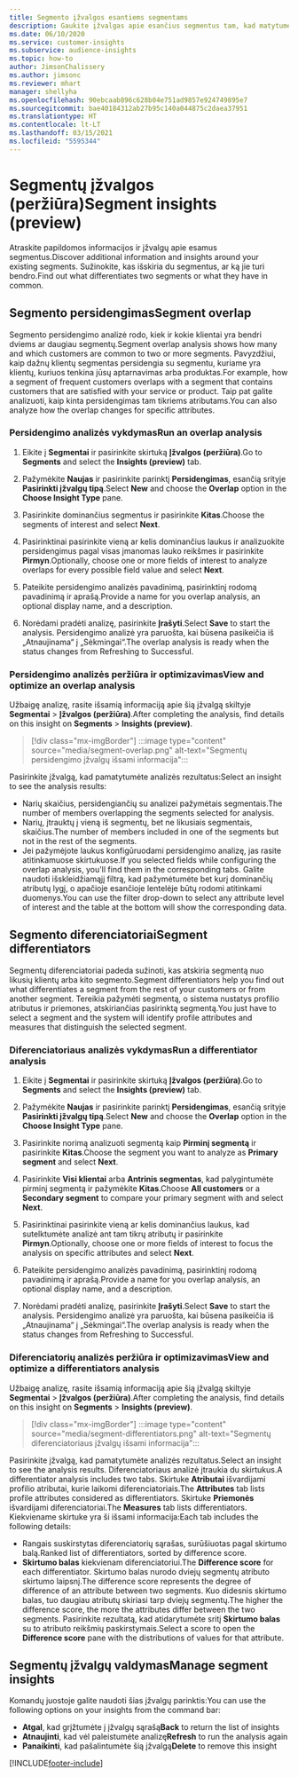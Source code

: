 ```yaml
---
title: Segmento įžvalgos esantiems segmentams
description: Gaukite įžvalgas apie esančius segmentus tam, kad matytumėte skirtumus ir panašumus.
ms.date: 06/10/2020
ms.service: customer-insights
ms.subservice: audience-insights
ms.topic: how-to
author: JimsonChalissery
ms.author: jimsonc
ms.reviewer: mhart
manager: shellyha
ms.openlocfilehash: 90ebcaab896c628b04e751ad9857e924749895e7
ms.sourcegitcommit: bae40184312ab27b95c140a044875c2daea37951
ms.translationtype: HT
ms.contentlocale: lt-LT
ms.lasthandoff: 03/15/2021
ms.locfileid: "5595344"
---
```

# <a name="segment-insights-preview"></a><span data-ttu-id="260ca-103">Segmentų įžvalgos (peržiūra)</span><span class="sxs-lookup"><span data-stu-id="260ca-103">Segment insights (preview)</span></span>

<span data-ttu-id="260ca-104">Atraskite papildomos informacijos ir įžvalgų apie esamus segmentus.</span><span class="sxs-lookup"><span data-stu-id="260ca-104">Discover additional information and insights around your existing segments.</span></span> <span data-ttu-id="260ca-105">Sužinokite, kas išskiria du segmentus, ar ką jie turi bendro.</span><span class="sxs-lookup"><span data-stu-id="260ca-105">Find out what differentiates two segments or what they have in common.</span></span>

## <a name="segment-overlap"></a><span data-ttu-id="260ca-106">Segmento persidengimas</span><span class="sxs-lookup"><span data-stu-id="260ca-106">Segment overlap</span></span>

<span data-ttu-id="260ca-107">Segmento persidengimo analizė rodo, kiek ir kokie klientai yra bendri dviems ar daugiau segmentų.</span><span class="sxs-lookup"><span data-stu-id="260ca-107">Segment overlap analysis shows how many and which customers are common to two or more segments.</span></span> <span data-ttu-id="260ca-108">Pavyzdžiui, kaip dažnų klientų segmentas persidengia su segmentu, kuriame yra klientų, kuriuos tenkina jūsų aptarnavimas arba produktas.</span><span class="sxs-lookup"><span data-stu-id="260ca-108">For example, how a segment of frequent customers overlaps with a segment that contains customers that are satisfied with your service or product.</span></span>
<span data-ttu-id="260ca-109">Taip pat galite analizuoti, kaip kinta persidengimas tam tikriems atributams.</span><span class="sxs-lookup"><span data-stu-id="260ca-109">You can also analyze how the overlap changes for specific attributes.</span></span>

### <a name="run-an-overlap-analysis"></a><span data-ttu-id="260ca-110">Persidengimo analizės vykdymas</span><span class="sxs-lookup"><span data-stu-id="260ca-110">Run an overlap analysis</span></span>

1. <span data-ttu-id="260ca-111">Eikite į **Segmentai** ir pasirinkite skirtuką **Įžvalgos (peržiūra)**.</span><span class="sxs-lookup"><span data-stu-id="260ca-111">Go to **Segments** and select the **Insights (preview)** tab.</span></span>

1. <span data-ttu-id="260ca-112">Pažymėkite **Naujas** ir pasirinkite parinktį **Persidengimas**, esančią srityje **Pasirinkti įžvalgų tipą**.</span><span class="sxs-lookup"><span data-stu-id="260ca-112">Select **New** and choose the **Overlap** option in the **Choose Insight Type** pane.</span></span>

1. <span data-ttu-id="260ca-113">Pasirinkite dominančius segmentus ir pasirinkite **Kitas**.</span><span class="sxs-lookup"><span data-stu-id="260ca-113">Choose the segments of interest and select **Next**.</span></span>

1. <span data-ttu-id="260ca-114">Pasirinktinai pasirinkite vieną ar kelis dominančius laukus ir analizuokite persidengimus pagal visas įmanomas lauko reikšmes ir pasirinkite **Pirmyn**.</span><span class="sxs-lookup"><span data-stu-id="260ca-114">Optionally, choose one or more fields of interest to analyze overlaps for every possible field value and select **Next**.</span></span>

1. <span data-ttu-id="260ca-115">Pateikite persidengimo analizės pavadinimą, pasirinktinį rodomą pavadinimą ir aprašą.</span><span class="sxs-lookup"><span data-stu-id="260ca-115">Provide a name for you overlap analysis, an optional display name, and a description.</span></span>

1. <span data-ttu-id="260ca-116">Norėdami pradėti analizę, pasirinkite **Įrašyti**.</span><span class="sxs-lookup"><span data-stu-id="260ca-116">Select **Save** to start the analysis.</span></span> <span data-ttu-id="260ca-117">Persidengimo analizė yra paruošta, kai būsena pasikeičia iš „Atnaujinama“ į „Sėkmingai“.</span><span class="sxs-lookup"><span data-stu-id="260ca-117">The overlap analysis is ready when the status changes from Refreshing to Successful.</span></span>

### <a name="view-and-optimize-an-overlap-analysis"></a><span data-ttu-id="260ca-118">Persidengimo analizės peržiūra ir optimizavimas</span><span class="sxs-lookup"><span data-stu-id="260ca-118">View and optimize an overlap analysis</span></span>

<span data-ttu-id="260ca-119">Užbaigę analizę, rasite išsamią informaciją apie šią įžvalgą skiltyje **Segmentai** > **Įžvalgos (peržiūra)**.</span><span class="sxs-lookup"><span data-stu-id="260ca-119">After completing the analysis, find details on this insight on **Segments** > **Insights (preview)**.</span></span>

> [!div class="mx-imgBorder"]
> :::image type="content" source="media/segment-overlap.png" alt-text="Segmentų persidengimo įžvalgų išsami informacija":::

<span data-ttu-id="260ca-121">Pasirinkite įžvalgą, kad pamatytumėte analizės rezultatus:</span><span class="sxs-lookup"><span data-stu-id="260ca-121">Select an insight to see the analysis results:</span></span>

- <span data-ttu-id="260ca-122">Narių skaičius, persidengiančių su analizei pažymėtais segmentais.</span><span class="sxs-lookup"><span data-stu-id="260ca-122">The number of members overlapping the segments selected for analysis.</span></span>
- <span data-ttu-id="260ca-123">Narių, įtrauktų į vieną iš segmentų, bet ne likusiais segmentais, skaičius.</span><span class="sxs-lookup"><span data-stu-id="260ca-123">The number of members included in one of the segments but not in the rest of the segments.</span></span>
- <span data-ttu-id="260ca-124">Jei pažymėjote laukus konfigūruodami persidengimo analizę, jas rasite atitinkamuose skirtukuose.</span><span class="sxs-lookup"><span data-stu-id="260ca-124">If you selected fields while configuring the overlap analysis, you'll find them in the corresponding tabs.</span></span> <span data-ttu-id="260ca-125">Galite naudoti išskleidžiamąjį filtrą, kad pažymėtumėte bet kurį dominančių atributų lygį, o apačioje esančioje lentelėje būtų rodomi atitinkami duomenys.</span><span class="sxs-lookup"><span data-stu-id="260ca-125">You can use the filter drop-down to select any attribute level of interest and the table at the bottom will show the corresponding data.</span></span>

## <a name="segment-differentiators"></a><span data-ttu-id="260ca-126">Segmento diferenciatoriai</span><span class="sxs-lookup"><span data-stu-id="260ca-126">Segment differentiators</span></span>

<span data-ttu-id="260ca-127">Segmentų diferenciatoriai padeda sužinoti, kas atskiria segmentą nuo likusių klientų arba kito segmento.</span><span class="sxs-lookup"><span data-stu-id="260ca-127">Segment differentiators help you find out what differentiates a segment from the rest of your customers or from another segment.</span></span> <span data-ttu-id="260ca-128">Tereikia pažymėti segmentą, o sistema nustatys profilio atributus ir priemones, atskiriančias pasirinktą segmentą.</span><span class="sxs-lookup"><span data-stu-id="260ca-128">You just have to select a segment and the system will identify profile attributes and measures that distinguish the selected segment.</span></span>

### <a name="run-a-differentiator-analysis"></a><span data-ttu-id="260ca-129">Diferenciatoriaus analizės vykdymas</span><span class="sxs-lookup"><span data-stu-id="260ca-129">Run a differentiator analysis</span></span>

1. <span data-ttu-id="260ca-130">Eikite į **Segmentai** ir pasirinkite skirtuką **Įžvalgos (peržiūra)**.</span><span class="sxs-lookup"><span data-stu-id="260ca-130">Go to **Segments** and select the **Insights (preview)** tab.</span></span>

1. <span data-ttu-id="260ca-131">Pažymėkite **Naujas** ir pasirinkite parinktį **Persidengimas**, esančią srityje **Pasirinkti įžvalgų tipą**.</span><span class="sxs-lookup"><span data-stu-id="260ca-131">Select **New** and choose the **Overlap** option in the **Choose Insight Type** pane.</span></span>

1. <span data-ttu-id="260ca-132">Pasirinkite norimą analizuoti segmentą kaip **Pirminį segmentą** ir pasirinkite **Kitas**.</span><span class="sxs-lookup"><span data-stu-id="260ca-132">Choose the segment you want to analyze as **Primary segment** and select **Next**.</span></span>

1. <span data-ttu-id="260ca-133">Pasirinkite **Visi klientai** arba **Antrinis segmentas**, kad palygintumėte pirminį segmentą ir pažymėkite **Kitas**.</span><span class="sxs-lookup"><span data-stu-id="260ca-133">Choose **All customers** or a **Secondary segment** to compare your primary segment with and select **Next**.</span></span>

1. <span data-ttu-id="260ca-134">Pasirinktinai pasirinkite vieną ar kelis dominančius laukus, kad sutelktumėte analizė ant tam tikrų atributų ir pasirinkite **Pirmyn**.</span><span class="sxs-lookup"><span data-stu-id="260ca-134">Optionally, choose one or more fields of interest to focus the analysis on specific attributes and select **Next**.</span></span>

1. <span data-ttu-id="260ca-135">Pateikite persidengimo analizės pavadinimą, pasirinktinį rodomą pavadinimą ir aprašą.</span><span class="sxs-lookup"><span data-stu-id="260ca-135">Provide a name for you overlap analysis, an optional display name, and a description.</span></span>

1. <span data-ttu-id="260ca-136">Norėdami pradėti analizę, pasirinkite **Įrašyti**.</span><span class="sxs-lookup"><span data-stu-id="260ca-136">Select **Save** to start the analysis.</span></span> <span data-ttu-id="260ca-137">Persidengimo analizė yra paruošta, kai būsena pasikeičia iš „Atnaujinama“ į „Sėkmingai“.</span><span class="sxs-lookup"><span data-stu-id="260ca-137">The overlap analysis is ready when the status changes from Refreshing to Successful.</span></span>

### <a name="view-and-optimize-a-differentiators-analysis"></a><span data-ttu-id="260ca-138">Diferenciatorių analizės peržiūra ir optimizavimas</span><span class="sxs-lookup"><span data-stu-id="260ca-138">View and optimize a differentiators analysis</span></span>

<span data-ttu-id="260ca-139">Užbaigę analizę, rasite išsamią informaciją apie šią įžvalgą skiltyje **Segmentai** > **Įžvalgos (peržiūra)**.</span><span class="sxs-lookup"><span data-stu-id="260ca-139">After completing the analysis, find details on this insight on **Segments** > **Insights (preview)**.</span></span>

> [!div class="mx-imgBorder"]
> :::image type="content" source="media/segment-differentiators.png" alt-text="Segmentų diferenciatoriaus įžvalgų išsami informacija":::

<span data-ttu-id="260ca-141">Pasirinkite įžvalgą, kad pamatytumėte analizės rezultatus.</span><span class="sxs-lookup"><span data-stu-id="260ca-141">Select an insight to see the analysis results.</span></span> <span data-ttu-id="260ca-142">Diferenciatoriaus analizė įtraukia du skirtukus.</span><span class="sxs-lookup"><span data-stu-id="260ca-142">A differentiator analysis includes two tabs.</span></span> <span data-ttu-id="260ca-143">Skirtuke **Atributai** išvardijami profilio atributai, kurie laikomi diferenciatoriais.</span><span class="sxs-lookup"><span data-stu-id="260ca-143">The **Attributes** tab lists profile attributes considered as differentiators.</span></span> <span data-ttu-id="260ca-144">Skirtuke **Priemonės** išvardijami diferenciatoriai.</span><span class="sxs-lookup"><span data-stu-id="260ca-144">The **Measures** tab lists differentiators.</span></span> <span data-ttu-id="260ca-145">Kiekviename skirtuke yra ši išsami informacija:</span><span class="sxs-lookup"><span data-stu-id="260ca-145">Each tab includes the following details:</span></span>

- <span data-ttu-id="260ca-146">Rangais suskirstytas diferenciatorių sąrašas, surūšiuotas pagal skirtumo balą.</span><span class="sxs-lookup"><span data-stu-id="260ca-146">Ranked list of differentiators, sorted by difference score.</span></span>
- <span data-ttu-id="260ca-147">**Skirtumo balas** kiekvienam diferenciatoriui.</span><span class="sxs-lookup"><span data-stu-id="260ca-147">The **Difference score** for each differentiator.</span></span> <span data-ttu-id="260ca-148">Skirtumo balas nurodo dviejų segmentų atributo skirtumo laipsnį.</span><span class="sxs-lookup"><span data-stu-id="260ca-148">The difference score represents the degree of difference of an attribute between two segments.</span></span> <span data-ttu-id="260ca-149">Kuo didesnis skirtumo balas, tuo daugiau atributų skiriasi tarp dviejų segmentų.</span><span class="sxs-lookup"><span data-stu-id="260ca-149">The higher the difference score, the more the attributes differ between the two segments.</span></span> <span data-ttu-id="260ca-150">Pasirinkite rezultatą, kad atidarytumėte sritį **Skirtumo balas** su to atributo reikšmių paskirstymais.</span><span class="sxs-lookup"><span data-stu-id="260ca-150">Select a score to open the **Difference score** pane with the distributions of values for that attribute.</span></span>

## <a name="manage-segment-insights"></a><span data-ttu-id="260ca-151">Segmentų įžvalgų valdymas</span><span class="sxs-lookup"><span data-stu-id="260ca-151">Manage segment insights</span></span>

<span data-ttu-id="260ca-152">Komandų juostoje galite naudoti šias įžvalgų parinktis:</span><span class="sxs-lookup"><span data-stu-id="260ca-152">You can use the following options on your insights from the command bar:</span></span>

- <span data-ttu-id="260ca-153">**Atgal**, kad grįžtumėte į įžvalgų sąrašą</span><span class="sxs-lookup"><span data-stu-id="260ca-153">**Back** to return the list of insights</span></span>
- <span data-ttu-id="260ca-154">**Atnaujinti**, kad vėl paleistumėte analizę</span><span class="sxs-lookup"><span data-stu-id="260ca-154">**Refresh** to run the analysis again</span></span>
- <span data-ttu-id="260ca-155">**Panaikinti**, kad pašalintumėte šią įžvalgą</span><span class="sxs-lookup"><span data-stu-id="260ca-155">**Delete** to remove this insight</span></span>


[!INCLUDE[footer-include](../includes/footer-banner.md)]